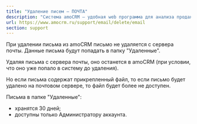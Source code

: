 ```yaml
---
title: "Удаление писем — ПОЧТА"
description: "Система amoCRM – удобная web программа для анализа продаж, доступная в режиме online из любой точки мира! Подробности узнавайте по указанным на сайте телефонам в Москве."
url: https://www.amocrm.ru/support/email/delete/email
section: support
---
```


При удалении письма из amoCRM письмо не удаляется с сервера почты. Данные письма будут попадать в папку
"Удаленные".

Удаляя письма с сервера почты, оно останется в amoCRM (при условии, что оно уже попало в систему до удаления).

Но если письма содержат прикрепленный файл, то если письмо будет удалено на почтовом сервере, то файл будет более не
доступен.

Письма в папке "Удаленные":

- хранятся 30 дней;
- доступны только Администратору аккаунта.
